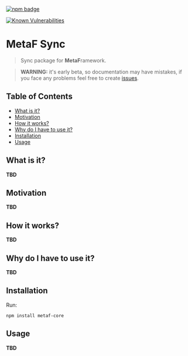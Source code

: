 [npm-badge-png]: https://nodei.co/npm/metaf-sync.png?downloads=true&downloadRank=true&stars=true
[package-url]: https://npmjs.com/package/metaf-sync

[![npm badge][npm-badge-png]][package-url]

[![Known Vulnerabilities](https://snyk.io/test/npm/metaf-sync/badge.svg)](https://snyk.io/test/npm/metaf-sync)


# MetaF Sync <!-- omit in toc -->
> Sync package for **MetaF**ramework.

> **WARNING:** it's early beta, so documentation may have mistakes, if you face any problems feel free to create [issues](https://github.com/Igmat/metaf/issues).

## Table of Contents <!-- omit in toc -->
<!-- START doctoc generated TOC please keep comment here to allow auto update -->
<!-- DON'T EDIT THIS SECTION, INSTEAD RE-RUN doctoc TO UPDATE -->

- [What is it?](#what-is-it)
- [Motivation](#motivation)
- [How it works?](#how-it-works)
- [Why do I have to use it?](#why-do-i-have-to-use-it)
- [Installation](#installation)
- [Usage](#usage)

<!-- END doctoc generated TOC please keep comment here to allow auto update -->

## What is it?
**TBD**

## Motivation
**TBD**

## How it works?
**TBD**

## Why do I have to use it?
**TBD**

## Installation
Run:
```
npm install metaf-core
```

## Usage
**TBD**
